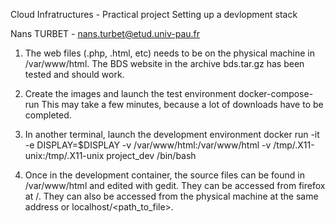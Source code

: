 Cloud Infratructures - Practical project
Setting up a devlopment stack

Nans TURBET - nans.turbet@etud.univ-pau.fr

1) The web files (.php, .html, etc) needs to be on the physical machine in /var/www/html.
The BDS website in the archive bds.tar.gz has been tested and should work.

2) Create the images and launch the test environment
    docker-compose-run
This may take a few minutes, because a lot of downloads have to be completed.

3) In another terminal, launch the development environment
    docker run -it -e DISPLAY=$DISPLAY -v /var/www/html:/var/www/html -v /tmp/.X11-unix:/tmp/.X11-unix project_dev /bin/bash

4) Once in the development container, the source files can be found in /var/www/html and edited with gedit.
They can be accessed from firefox at <serverip>/<pathtofile>.
They can also be accessed from the physical machine at the same address or localhost/<path_to_file>.
